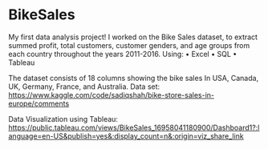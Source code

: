 # BikeSales
My first data analysis project!
I worked on the Bike Sales dataset, to extract summed profit, total customers, customer genders, and age groups from each country throughout the years 2011-2016.
Using: 
    •	Excel
    •	SQL
    •	Tableau

The dataset consists of 18 columns showing the bike sales In USA, Canada, UK, Germany, France, and Australia.
Data set:
https://www.kaggle.com/code/sadiqshah/bike-store-sales-in-europe/comments

Data Visualization using Tableau:
https://public.tableau.com/views/BikeSales_16958041180900/Dashboard1?:language=en-US&publish=yes&:display_count=n&:origin=viz_share_link
